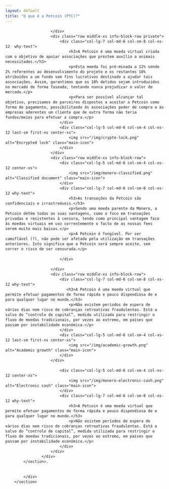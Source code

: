 ```yaml
---
layout: default
title: "O que é a Petcoin (PTC)?"
---
```


<div class="site-wrap">
    <section class="container">
            <div class="row">
                <section class="container about-monero full col-xs-12">
                    <div class="info-block">
                        <div class="row center-xs">
                           
                        </div>
                        <div class="row middle-xs info-block-row private">
                            <div class="col-lg-7 col-md-6 col-sm-8 col-xs-12  why-text">
                                <h3>A Petcoin é uma moeda virtual criada com o objetivo de apoiar associações que prestem auxílio a animais necessitados.</h3>
                                <p>Esta moeda foi pré-minada a 12% sendo 2% referentes ao desenvolvimento do projeto e os restantes 10% atribuídos a um fundo sem fins lucrativos destinado a ajudar tais associações. Assim, garantimos que os 10% detidos sejam introduzidos no mercado de forma faseada, tentando nunca prejudicar o valor de mercado.</p>
                                <p>Para ser possível alcançar tal objetivo, precisamos de parceiros dispostos a aceitar a Petcoin como forma de pagamento, possibilitando às associações poder de compra e às empresas aderentes um cliente que de outra forma não teria fundos/meios para efetuar a compra.</p>
                            </div>
                            <div class="col-lg-5 col-md-6 col-sm-4 col-xs-12 last-sm first-xs center-xs">
                                <img src="/img/crypto-lock.png" alt="Encrypted lock" class="main-icon">
                            </div>
                        </div>
                        <div class="row middle-xs info-block-row">
                            <div class="col-lg-5 col-md-6 col-sm-4 col-xs-12 center-xs">
                                <img src="/img/monero-classified.png" alt="Classified document" class="main-icon">
                            </div>
                            <div class="col-lg-7 col-md-6 col-sm-8 col-xs-12 why-text">
                                <h3>As transações da Petcoin são confidenciais e irrastreáveis.</h3>
                                <p>Sendo uma moeda parente da Monero, a Petcoin detém todas as suas vantagens, como o foco em transações privadas e resistentes à censura, tendo como principal vantagem face às moedas virtuais em uso correntemente o facto de as nossas fees serem muito mais baixas.</p>
								<p>A Petcoin é fungível. Por ser camuflável (?), não pode ser afetada pela utilização em transações anteriores. Isto significa que a Petcoin será sempre aceite, sem correr o risco de ser censurada.</p>
                               
                            </div>

                        </div>
                        <div class="row middle-xs info-block-row">
                            <div class="col-lg-7 col-md-6 col-sm-8 col-xs-12 why-text">
                               <h3>A Petcoin é uma moeda virtual que permite efetuar pagamentos de forma rápida e pouco dispendiosa de e para qualquer lugar no mundo.</h3>
                                <p>Não existem períodos de espera de vários dias nem risco de cobranças retroativas fraudulentas. Está a salvo do “controlo de capital”, medida utilizada para restringir o fluxo de moedas tradicionais, por vezes ao extremo, em países que passam por instabilidade económica.</p>
                            </div>
                            <div class="col-lg-5 col-md-6 col-sm-4 col-xs-12 last-sm first-xs center-xs">
                                <img src="/img/academic-growth.png" alt="Academic growth" class="main-icon">
                            </div>
                        </div>
                      
                            <div class="col-lg-5 col-md-6 col-sm-4 col-xs-12 center-xs">
                                <img src="/img/monero-electronic-cash.png" alt="Electronic cash" class="main-icon">
                            </div>
                            <div class="col-lg-7 col-md-6 col-sm-8 col-xs-12 why-text">
                                <h3>A Petcoin é uma moeda virtual que permite efetuar pagamentos de forma rápida e pouco dispendiosa de e para qualquer lugar no mundo.</h3>
                                <p>Não existem períodos de espera de vários dias nem risco de cobranças retroativas fraudulentas. Está a salvo do “controlo de capital”, medida utilizada para restringir o fluxo de moedas tradicionais, por vezes ao extremo, em países que passam por instabilidade económica.</p>
                            </div>
                        </div>
                    </div>
            </section>.


            </div>
        </section>
</div>
